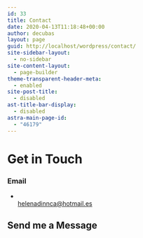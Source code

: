 ```yaml
---
id: 33
title: Contact
date: 2020-04-13T11:18:48+00:00
author: decubas
layout: page
guid: http://localhost/wordpress/contact/
site-sidebar-layout:
  - no-sidebar
site-content-layout:
  - page-builder
theme-transparent-header-meta:
  - enabled
site-post-title:
  - disabled
ast-title-bar-display:
  - disabled
astra-main-page-id:
  - "46179"
---
```

# Get in Touch

### Email

  * [  
    helenadinnca@hotmail.es  
](mailto:info@example.com) 

## Send me a Message

<div class="wpforms-container " id="wpforms-1115">
</div>

<!-- .wpforms-container -->